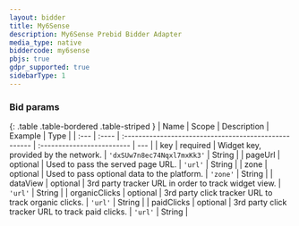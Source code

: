 ```yaml
---
layout: bidder
title: My6Sense
description: My6Sense Prebid Bidder Adapter
media_type: native
biddercode: my6sense
pbjs: true
gdpr_supported: true
sidebarType: 1
---
```


### Bid params

{: .table .table-bordered .table-striped }
| Name          | Scope    | Description                                            | Example                     | Type |
| :---          | :----    | :----------------------------------------------------  | :-------------------------  | --- |
| key           | required | Widget key, provided by the network.                   | `'dxSUw7n8ec74Nqxl7mxKk3'`    | String |
| pageUrl       |  optional        | Used to pass the served page URL.                      |  `'url'`       | String |
| zone          | optional         | Used to pass optional data to the platform.            | `'zone'`                    | String |
| dataView      | optional         | 3rd party tracker URL in order to track widget view.   | `'url'`                          | String |
| organicClicks | optional         | 3rd party click tracker URL to track organic clicks.   | `'url'`                          | String |
| paidClicks    | optional         | 3rd party click tracker URL to track paid clicks.      | `'url'`                          | String |
